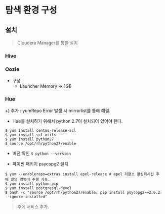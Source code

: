 # 탐색 환경 구성

## 설치
> Cloudera Manager를 통한 설치
### Hive
### Oozie
  - 구성
    - Launcher Memory -> 1GB

### Hue

+) 추가 : yumRepo Error 발생 시 mirrorlist를 통해 해결.

- Hue를 설치하기 위해서 python 2.7이 설치되어 있어야 한다.
```
$ yum install centos-release-scl
$ yum install scl-utils
$ yum install python27
$ source /opt/rh/python27/enable
```

- 버전 확인
`$ python --version` 

- 파이썬 패키지 psycopg2 설치
```
$ yum --enablerepo=extras install epel-release # epel 저장소 활성화시킨 후에 밑의 명령어 수행 가능.
$ yum install python-pip 
$ yum install postgresql-devel
$ bash -c "source /opt/rh/python27/enable; pip install psycopg2==2.6.2 --ignore-installed"
```

> 후에 서비스 추가.



